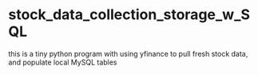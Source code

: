 # stock_data_collection_storage_w_SQL
 this is a tiny python program with using yfinance to pull fresh stock data, and populate local MySQL tables
